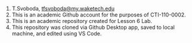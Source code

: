 1. T.Svoboda, tfsvoboda@my.waketech.edu
2. This is an academic Github account for the purposes of CTI-110-0002.
3. This is an academic repository created for Lesson 6 Lab.
4. This repository was cloned via Github Desktop app, saved to local machine, and edited using VS Code.
